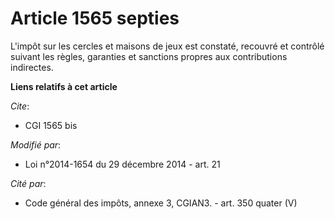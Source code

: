 # Article 1565 septies

L'impôt sur les cercles et maisons de jeux est constaté, recouvré et contrôlé suivant les règles, garanties et sanctions
propres aux contributions indirectes.

**Liens relatifs à cet article**

_Cite_:

  - CGI 1565 bis

_Modifié par_:

  - Loi n°2014-1654 du 29 décembre 2014 - art. 21

_Cité par_:

  - Code général des impôts, annexe 3, CGIAN3. - art. 350 quater (V)
